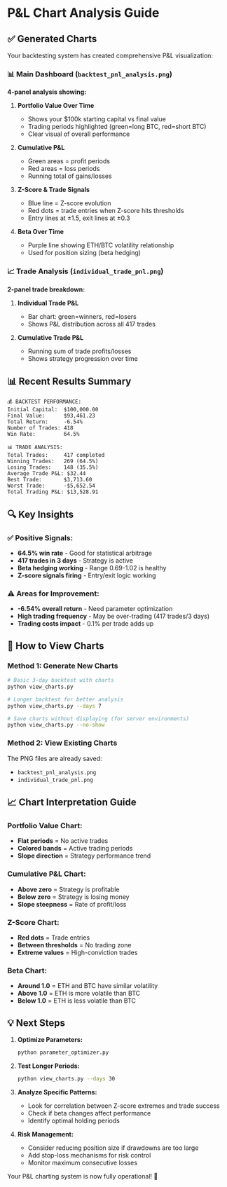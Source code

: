 # P&L Chart Analysis Guide

## ✅ Generated Charts

Your backtesting system has created comprehensive P&L visualization:

### 📊 **Main Dashboard** (`backtest_pnl_analysis.png`)
**4-panel analysis showing:**

1. **Portfolio Value Over Time**
   - Shows your $100k starting capital vs final value
   - Trading periods highlighted (green=long BTC, red=short BTC)
   - Clear visual of overall performance

2. **Cumulative P&L** 
   - Green areas = profit periods
   - Red areas = loss periods  
   - Running total of gains/losses

3. **Z-Score & Trade Signals**
   - Blue line = Z-score evolution
   - Red dots = trade entries when Z-score hits thresholds
   - Entry lines at ±1.5, exit lines at ±0.3

4. **Beta Over Time**
   - Purple line showing ETH/BTC volatility relationship
   - Used for position sizing (beta hedging)

### 📈 **Trade Analysis** (`individual_trade_pnl.png`)
**2-panel trade breakdown:**

1. **Individual Trade P&L**
   - Bar chart: green=winners, red=losers
   - Shows P&L distribution across all 417 trades

2. **Cumulative Trade P&L**
   - Running sum of trade profits/losses
   - Shows strategy progression over time

## 📊 Recent Results Summary

```
💰 BACKTEST PERFORMANCE:
Initial Capital:  $100,000.00
Final Value:      $93,461.23
Total Return:     -6.54%
Number of Trades: 418
Win Rate:         64.5%

📊 TRADE ANALYSIS:
Total Trades:     417 completed
Winning Trades:   269 (64.5%)
Losing Trades:    148 (35.5%)
Average Trade P&L: $32.44
Best Trade:       $3,713.60
Worst Trade:      -$5,652.54
Total Trading P&L: $13,528.91
```

## 🔍 Key Insights

### ✅ **Positive Signals:**
- **64.5% win rate** - Good for statistical arbitrage
- **417 trades in 3 days** - Strategy is active
- **Beta hedging working** - Range 0.69-1.02 is healthy
- **Z-score signals firing** - Entry/exit logic working

### ⚠️ **Areas for Improvement:**
- **-6.54% overall return** - Need parameter optimization
- **High trading frequency** - May be over-trading (417 trades/3 days)
- **Trading costs impact** - 0.1% per trade adds up

## 🚀 **How to View Charts**

### **Method 1: Generate New Charts**
```bash
# Basic 3-day backtest with charts
python view_charts.py

# Longer backtest for better analysis  
python view_charts.py --days 7

# Save charts without displaying (for server environments)
python view_charts.py --no-show
```

### **Method 2: View Existing Charts**
The PNG files are already saved:
- `backtest_pnl_analysis.png`
- `individual_trade_pnl.png`

## 📈 **Chart Interpretation Guide**

### **Portfolio Value Chart:**
- **Flat periods** = No active trades
- **Colored bands** = Active trading periods
- **Slope direction** = Strategy performance trend

### **Cumulative P&L Chart:**
- **Above zero** = Strategy is profitable
- **Below zero** = Strategy is losing money
- **Slope steepness** = Rate of profit/loss

### **Z-Score Chart:**
- **Red dots** = Trade entries
- **Between thresholds** = No trading zone
- **Extreme values** = High-conviction trades

### **Beta Chart:**
- **Around 1.0** = ETH and BTC have similar volatility
- **Above 1.0** = ETH is more volatile than BTC
- **Below 1.0** = ETH is less volatile than BTC

## 💡 **Next Steps**

1. **Optimize Parameters:**
   ```bash
   python parameter_optimizer.py
   ```

2. **Test Longer Periods:**
   ```bash
   python view_charts.py --days 30
   ```

3. **Analyze Specific Patterns:**
   - Look for correlation between Z-score extremes and trade success
   - Check if beta changes affect performance
   - Identify optimal holding periods

4. **Risk Management:**
   - Consider reducing position size if drawdowns are too large
   - Add stop-loss mechanisms for risk control
   - Monitor maximum consecutive losses

Your P&L charting system is now fully operational! 🎯